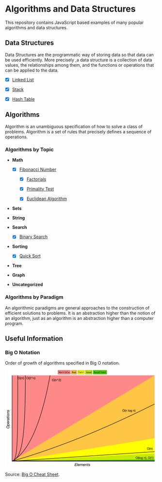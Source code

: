 # Algorithms and Data Structures

This repository contains JavaScript based examples of many popular algorithms and data structures.

## Data Structures

Data Structures are the programmatic way of storing data so that data can be used efficiently. More precisely ,a data structure is a collection of data values, the relationships among them, and the functions or operations that can be applied to the data.

- [x] [Linked List](https://github.com/bsonmez/javascript-algorithms/tree/master/src/data-structures/linked-list)

- [x] [Stack](https://github.com/bsonmez/javascript-algorithms/tree/master/src/data-structures/stack)

- [x] [Hash Table](https://github.com/bsonmez/javascript-algorithms/tree/master/src/data-structures/hash-table)
## Algorithms

Algorithm is an unambiguous specification of how to solve a class of problems. Algorithm is a set of rules that precisely defines a sequence of operations.

### Algorithms by Topic

* **Math**

  - [x] [Fibonacci Number](https://github.com/bsonmez/javascript-algorithms/tree/master/src/algorithms/math/fibonacci) 

	- [x] [Factorials](https://github.com/bsonmez/javascript-algorithms/tree/master/src/algorithms/math/factorial)

	- [x] [Primality Test](https://github.com/bsonmez/javascript-algorithms/tree/master/src/algorithms/math/primality-test)

	- [x] [Euclidean Algorithm](https://github.com/bsonmez/javascript-algorithms/tree/master/src/algorithms/math/euclidean-algorithm)

* **Sets**
* **String**
* **Search**
	- [x] [Binary Search](https://github.com/bsonmez/javascript-algorithms/tree/master/src/algorithms/search/binary-search)
* **Sorting**
	- [x] [Quick Sort](https://github.com/bsonmez/javascript-algorithms/tree/master/src/algorithms/sorting/quick-sort)
* **Tree**
* **Graph**
* **Uncategorized**

### Algorithms by Paradigm

An algorithmic paradigms are general approaches to the construction of efficient solutions to problems. It is an abstraction higher than the notion of an algorithm, just as an algorithm is an abstraction higher than a computer program.

## Useful Information

### Big O Notation

Order of growth of algorithms specified in Big O notation.

![Big O graphs](https://github.com/trekhleb/javascript-algorithms/blob/master/assets/big-o-graph.png?raw=true)

Source: [Big O Cheat Sheet](http://bigocheatsheet.com/).
